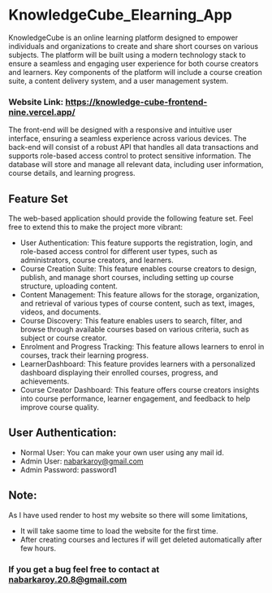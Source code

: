 # KnowledgeCube_Elearning_App
 
 KnowledgeCube is an online learning platform designed to empower individuals and organizations to
 create and share short courses on various subjects. The platform will be built using a modern technology
 stack to ensure a seamless and engaging user experience for both course creators and learners. Key
 components of the platform will include a course creation suite, a content delivery system, and a user
 management system.

### Website Link: https://knowledge-cube-frontend-nine.vercel.app/
 
 The front-end will be designed with a responsive and intuitive user interface, ensuring a seamless
 experience across various devices. The back-end will consist of a robust API that handles all data
 transactions and supports role-based access control to protect sensitive information. The database will
 store and manage all relevant data, including user information, course details, and learning progress.
 ## Feature Set
 The web-based application should provide the following feature set. Feel free to extend this to make the
 project more vibrant:
 * User Authentication: This feature supports the registration, login, and role-based access control
 for different user types, such as administrators, course creators, and learners.
 * Course Creation Suite: This feature enables course creators to design, publish, and manage short
 courses, including setting up course structure, uploading content.
 * Content Management: This feature allows for the storage, organization, and retrieval of various
 types of course content, such as text, images, videos, and documents.
 * Course Discovery: This feature enables users to search, filter, and browse through available
 courses based on various criteria, such as subject or course creator.
 * Enrolment and Progress Tracking: This feature allows learners to enrol in courses, track their
 learning progress.
 * LearnerDashboard: This feature provides learners with a personalized dashboard displaying their
 enrolled courses, progress, and achievements.
 * Course Creator Dashboard: This feature offers course creators insights into course performance,
 learner engagement, and feedback to help improve course quality.

## User Authentication:
* Normal User: You can make your own user using any mail id.
* Admin User: nabarkaroy@gmail.com
* Admin Password: password1

## Note:
As I have used render to host my website so there will some limitations,
* It will take saome time to load the website for the first time.
* After creating courses and lectures if will get deleted automatically after few hours.

### If you get a bug feel free to contact at nabarkaroy.20.8@gmail.com
